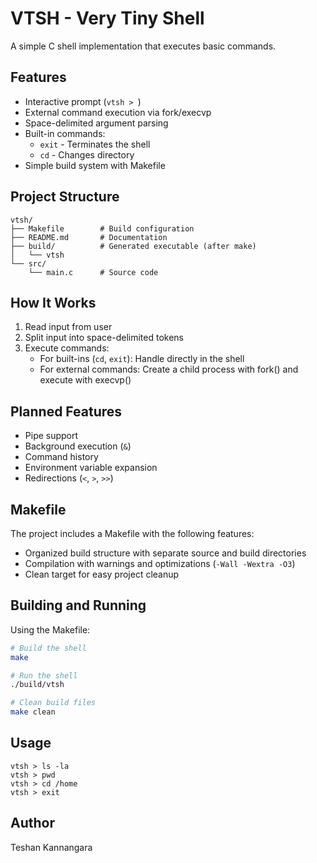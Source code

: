 # VTSH - Very Tiny Shell

A simple C shell implementation that executes basic commands.

## Features

- Interactive prompt (`vtsh > `)
- External command execution via fork/execvp
- Space-delimited argument parsing
- Built-in commands:
  - `exit` - Terminates the shell
  - `cd` - Changes directory
- Simple build system with Makefile

## Project Structure

```
vtsh/
├── Makefile        # Build configuration
├── README.md       # Documentation
├── build/          # Generated executable (after make)
│   └── vtsh
└── src/
    └── main.c      # Source code
```

## How It Works

1. Read input from user
2. Split input into space-delimited tokens
3. Execute commands:
   - For built-ins (`cd`, `exit`): Handle directly in the shell
   - For external commands: Create a child process with fork() and execute with execvp()

## Planned Features

- Pipe support
- Background execution (`&`)
- Command history
- Environment variable expansion
- Redirections (`<`, `>`, `>>`)

## Makefile

The project includes a Makefile with the following features:
- Organized build structure with separate source and build directories
- Compilation with warnings and optimizations (`-Wall -Wextra -O3`)
- Clean target for easy project cleanup

## Building and Running

Using the Makefile:

```bash
# Build the shell
make

# Run the shell
./build/vtsh

# Clean build files
make clean
```

## Usage

```
vtsh > ls -la
vtsh > pwd
vtsh > cd /home
vtsh > exit
```

## Author

Teshan Kannangara
